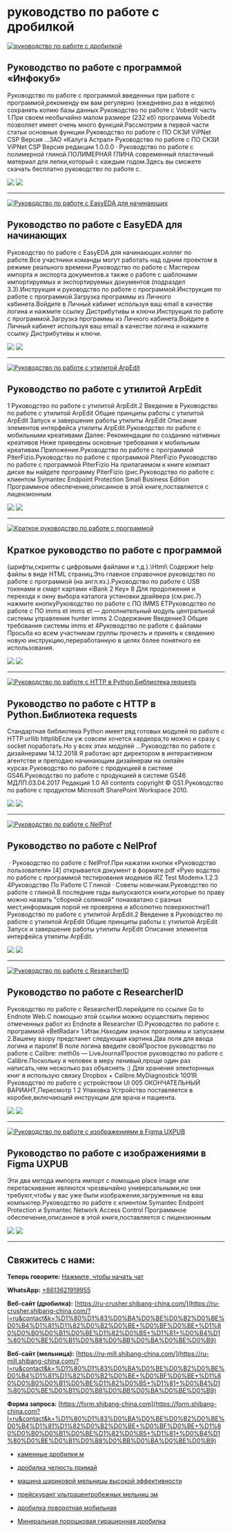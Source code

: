 # руководство по работе с дробилкой

<a href="https://swt.shibang-china.com/?l=ru&img&k=%D1%80%D1%83%D0%BA%D0%BE%D0%B2%D0%BE%D0%B4%D1%81%D1%82%D0%B2%D0%BE+%D0%BF%D0%BE+%D1%80%D0%B0%D0%B1%D0%BE%D1%82%D0%B5+%D1%81+%D0%B4%D1%80%D0%BE%D0%B1%D0%B8%D0%BB%D0%BA%D0%BE%D0%B9" target="_blank">![руководство по работе с дробилкой](http://static.shibang-china.com/all-800x300/978.jpg)</a>

## Руководство по работе с программой &#171;Инфокуб&#187;
Руководство по работе с программой.введенных при работе с программой,рекоменду ем вам регулярно (ежедневно,раз в неделю) сохранять копию базы данных.Руководство по работе с Vobedit часть 1.При своем необычайно малом размере (232 кб) программа Vobedit позволяет имеет очень много функций.Рассмотрим в первой части статьи основные функции.Руководство по работе с ПО СКЗИ ViPNet CSP Версия …ЗАО &#171;Калуга Астрал&#187; Руководство по работе с ПО СКЗИ ViPNet CSP Версия редакции 1.0.0.0&nbsp;&#0183;&#32;Руководство по работе с полимерной глиной.ПОЛИМЕРНАЯ ГЛИНА современный пластичный материал для лепки,который с каждым годом.Здесь вы сможете скачать бесплатно руководство по работе с.


<a href="https://whatsapp.shibangsoft.com/WhatsApp.php" target="_blank" title="WhatsApp">![](http://static.shibang-china.com/icon/whatsapp.png)</a> <a href="https://swt.shibang-china.com/?l=ru&icon&k=%D1%80%D1%83%D0%BA%D0%BE%D0%B2%D0%BE%D0%B4%D1%81%D1%82%D0%B2%D0%BE+%D0%BF%D0%BE+%D1%80%D0%B0%D0%B1%D0%BE%D1%82%D0%B5+%D1%81+%D0%B4%D1%80%D0%BE%D0%B1%D0%B8%D0%BB%D0%BA%D0%BE%D0%B9" target="_blank">![](http://static.shibang-china.com/icon/chat-ru.png)</a>

---

<a href="https://swt.shibang-china.com/?l=ru&img&k=%D1%80%D1%83%D0%BA%D0%BE%D0%B2%D0%BE%D0%B4%D1%81%D1%82%D0%B2%D0%BE+%D0%BF%D0%BE+%D1%80%D0%B0%D0%B1%D0%BE%D1%82%D0%B5+%D1%81+%D0%B4%D1%80%D0%BE%D0%B1%D0%B8%D0%BB%D0%BA%D0%BE%D0%B9" target="_blank">![Руководство по работе с EasyEDA для начинающих](http://static.shibang-china.com/all-800x300/1316.jpg)</a>

## Руководство по работе с EasyEDA для начинающих
Руководство по работе с EasyEDA для начинающих.коллег по работе.Все участники команды могут работать над одним проектом в режиме реального времени.Руководство по работе с Мастером импорта и экспорта документов.а также о работе с шаблонами импортируемых и экспортируемых документов (подраздел 3.3).Инструкция и руководство по работе с программой.Инструкция по работе с программой.Загрузка программы из Личного кабинета.Войдите в Личный кабинет используя ваш email в качестве логина и нажмите ссылку Диcтрибутивы и ключи.Инструкция по работе с программой.Загрузка программы из Личного кабинета.Войдите в Личный кабинет используя ваш email в качестве логина и нажмите ссылку Диcтрибутивы и ключи.


<a href="https://whatsapp.shibangsoft.com/WhatsApp.php" target="_blank" title="WhatsApp">![](http://static.shibang-china.com/icon/whatsapp.png)</a> <a href="https://swt.shibang-china.com/?l=ru&icon&k=%D1%80%D1%83%D0%BA%D0%BE%D0%B2%D0%BE%D0%B4%D1%81%D1%82%D0%B2%D0%BE+%D0%BF%D0%BE+%D1%80%D0%B0%D0%B1%D0%BE%D1%82%D0%B5+%D1%81+%D0%B4%D1%80%D0%BE%D0%B1%D0%B8%D0%BB%D0%BA%D0%BE%D0%B9" target="_blank">![](http://static.shibang-china.com/icon/chat-ru.png)</a>

---

<a href="https://swt.shibang-china.com/?l=ru&img&k=%D1%80%D1%83%D0%BA%D0%BE%D0%B2%D0%BE%D0%B4%D1%81%D1%82%D0%B2%D0%BE+%D0%BF%D0%BE+%D1%80%D0%B0%D0%B1%D0%BE%D1%82%D0%B5+%D1%81+%D0%B4%D1%80%D0%BE%D0%B1%D0%B8%D0%BB%D0%BA%D0%BE%D0%B9" target="_blank">![Руководство по работе с утилитой ArpEdit](http://static.shibang-china.com/all-800x300/192.jpg)</a>

## Руководство по работе с утилитой ArpEdit
1 Руководство по работе с утилитой ArpEdit.2 Введение в Руководство по работе с утилитой ArpEdit Общие принципы работы с утилитой ArpEdit Запуск и завершение работы утилиты ArpEdit Описание элементов интерфейса утилиты ArpEdit.Руководство по работе с мобильными креативами Далее: Рекомендации по созданию нативных креативов Ниже приведены основные требования к мобильным креативам.Приложение.Руководство по работе с программой PiterFizio.Руководство по работе с программой PiterFizio Руководство по работе с программой PiterFizio На прилагаемом к книге компакт диске вы найдете программу PiterFizio (рис.Руководство по работе с клиентом Symantec Endpoint Protection Small Business Edition Программное обеспечение,описанное в этой книге,поставляется с лицензионным


<a href="https://whatsapp.shibangsoft.com/WhatsApp.php" target="_blank" title="WhatsApp">![](http://static.shibang-china.com/icon/whatsapp.png)</a> <a href="https://swt.shibang-china.com/?l=ru&icon&k=%D1%80%D1%83%D0%BA%D0%BE%D0%B2%D0%BE%D0%B4%D1%81%D1%82%D0%B2%D0%BE+%D0%BF%D0%BE+%D1%80%D0%B0%D0%B1%D0%BE%D1%82%D0%B5+%D1%81+%D0%B4%D1%80%D0%BE%D0%B1%D0%B8%D0%BB%D0%BA%D0%BE%D0%B9" target="_blank">![](http://static.shibang-china.com/icon/chat-ru.png)</a>

---

<a href="https://swt.shibang-china.com/?l=ru&img&k=%D1%80%D1%83%D0%BA%D0%BE%D0%B2%D0%BE%D0%B4%D1%81%D1%82%D0%B2%D0%BE+%D0%BF%D0%BE+%D1%80%D0%B0%D0%B1%D0%BE%D1%82%D0%B5+%D1%81+%D0%B4%D1%80%D0%BE%D0%B1%D0%B8%D0%BB%D0%BA%D0%BE%D0%B9" target="_blank">![Краткое руководство по работе с программой](http://static.shibang-china.com/all-800x300/427.jpg)</a>

## Краткое руководство по работе с программой
(шрифты,скрипты с цифровыми файлами и т.д.).\Html\ Содержит help файлы в виде HTML страниц.Это главное справочное руководство по работе с программой (на англ.яз.).Руководство по работе с USB токенами и смарт картами &#171;iBank 2 Key&#187; 8 Для продолжения и перехода к окну выбора каталога установки драйвера (см.рис.7) нажмите кнопкуРуководство по работе с ПО IMMS ETРуководство по работе с ПО imms et imms et — дополнительный модуль центральной системы управления hunter imms 2.Содержание Введение3 Общие требования системы imms et 4Руководство по работе с файлами Просьба ко всем участникам группы прочесть и принять к сведению новую инструкцию,переработанную в целях более понятного ее использования.


<a href="https://whatsapp.shibangsoft.com/WhatsApp.php" target="_blank" title="WhatsApp">![](http://static.shibang-china.com/icon/whatsapp.png)</a> <a href="https://swt.shibang-china.com/?l=ru&icon&k=%D1%80%D1%83%D0%BA%D0%BE%D0%B2%D0%BE%D0%B4%D1%81%D1%82%D0%B2%D0%BE+%D0%BF%D0%BE+%D1%80%D0%B0%D0%B1%D0%BE%D1%82%D0%B5+%D1%81+%D0%B4%D1%80%D0%BE%D0%B1%D0%B8%D0%BB%D0%BA%D0%BE%D0%B9" target="_blank">![](http://static.shibang-china.com/icon/chat-ru.png)</a>

---

<a href="https://swt.shibang-china.com/?l=ru&img&k=%D1%80%D1%83%D0%BA%D0%BE%D0%B2%D0%BE%D0%B4%D1%81%D1%82%D0%B2%D0%BE+%D0%BF%D0%BE+%D1%80%D0%B0%D0%B1%D0%BE%D1%82%D0%B5+%D1%81+%D0%B4%D1%80%D0%BE%D0%B1%D0%B8%D0%BB%D0%BA%D0%BE%D0%B9" target="_blank">![Руководство по работе с HTTP в Python.Библиотека requests](http://static.shibang-china.com/all-800x300/437.jpg)</a>

## Руководство по работе с HTTP в Python.Библиотека requests
Стандартная библиотека Python имеет ряд готовых модулей по работе с HTTP.urllib httplibЕсли уж совсем хочется хардкора,то можно и сразу с socket поработать.Но у всех этих модулей …Руководство по работе с дизайнерами 14.12.2018 Я работаю арт директором в интерактивном агентстве и преподаю начинающим дизайнерам на онлайн курсах.Руководство по работе с продукцией в системе GS46.Руководство по работе с продукцией в системе GS46 МДЛП.03.04.2017 Редакция 1.0 All contents copyright &#169; GS1.Руководство по работе с продуктом Microsoft SharePoint Workspace 2010.


<a href="https://whatsapp.shibangsoft.com/WhatsApp.php" target="_blank" title="WhatsApp">![](http://static.shibang-china.com/icon/whatsapp.png)</a> <a href="https://swt.shibang-china.com/?l=ru&icon&k=%D1%80%D1%83%D0%BA%D0%BE%D0%B2%D0%BE%D0%B4%D1%81%D1%82%D0%B2%D0%BE+%D0%BF%D0%BE+%D1%80%D0%B0%D0%B1%D0%BE%D1%82%D0%B5+%D1%81+%D0%B4%D1%80%D0%BE%D0%B1%D0%B8%D0%BB%D0%BA%D0%BE%D0%B9" target="_blank">![](http://static.shibang-china.com/icon/chat-ru.png)</a>

---

<a href="https://swt.shibang-china.com/?l=ru&img&k=%D1%80%D1%83%D0%BA%D0%BE%D0%B2%D0%BE%D0%B4%D1%81%D1%82%D0%B2%D0%BE+%D0%BF%D0%BE+%D1%80%D0%B0%D0%B1%D0%BE%D1%82%D0%B5+%D1%81+%D0%B4%D1%80%D0%BE%D0%B1%D0%B8%D0%BB%D0%BA%D0%BE%D0%B9" target="_blank">![Руководство по работе с NelProf](http://static.shibang-china.com/all-800x300/652.jpg)</a>

## Руководство по работе с NelProf
&nbsp;&#0183;&#32;Руководство по работе с NelProf.При нажатии кнопки &#171;Руководство пользователя&#187; [4] открывается документ в формате.pdf &#171;Руко водство по работе с программой тестирования модемов iRZ Test Modem&#187;.1.2.3 4Руководство По Работе С Глиной&nbsp;&#0183;&#32;Советы новичкам.Руководство по работе с глиной.В последние годы выпускаются книги,которые по праву можно назвать &quot;сборной солянкой&quot; понахватано с разных мест,информация порой не проверена и абсолютно поверхностна!1 Руководство по работе с утилитой ArpEdit.2 Введение в Руководство по работе с утилитой ArpEdit Общие принципы работы с утилитой ArpEdit Запуск и завершение работы утилиты ArpEdit Описание элементов интерфейса утилиты ArpEdit.


<a href="https://whatsapp.shibangsoft.com/WhatsApp.php" target="_blank" title="WhatsApp">![](http://static.shibang-china.com/icon/whatsapp.png)</a> <a href="https://swt.shibang-china.com/?l=ru&icon&k=%D1%80%D1%83%D0%BA%D0%BE%D0%B2%D0%BE%D0%B4%D1%81%D1%82%D0%B2%D0%BE+%D0%BF%D0%BE+%D1%80%D0%B0%D0%B1%D0%BE%D1%82%D0%B5+%D1%81+%D0%B4%D1%80%D0%BE%D0%B1%D0%B8%D0%BB%D0%BA%D0%BE%D0%B9" target="_blank">![](http://static.shibang-china.com/icon/chat-ru.png)</a>

---

<a href="https://swt.shibang-china.com/?l=ru&img&k=%D1%80%D1%83%D0%BA%D0%BE%D0%B2%D0%BE%D0%B4%D1%81%D1%82%D0%B2%D0%BE+%D0%BF%D0%BE+%D1%80%D0%B0%D0%B1%D0%BE%D1%82%D0%B5+%D1%81+%D0%B4%D1%80%D0%BE%D0%B1%D0%B8%D0%BB%D0%BA%D0%BE%D0%B9" target="_blank">![Руководство по работе с ResearcherID](http://static.shibang-china.com/all-800x300/1287.jpg)</a>

## Руководство по работе с ResearcherID
Руководство по работе с ResearcherID.перейдите по ссылке Go to Endnote Web.С помощью этой ссылки можно осуществить перенос отмеченных работ из Endnote в Researcher ID.Руководство по работе с программой &#171;BetRadar&#187; 1.Итак.Находим значок программы и запускаем 2.Вашему взору предстанет следующая картина.Два поля для ввода логина и пароля! В поле логина введите свойПростое руководство по работе с Calibre: meth0s — LiveJournalПростое руководство по работе с Calibre.Поскольку я человек в меру ленивый,проще один раз написать,чем несколько раз объяснять :) Для хранения электорнных книг я использую связку Dropbox + Calibre.MyDiagnostick 1001R Руководство по работе с устройством UI 005 ОКОНЧАТЕЛЬНЫЙ ВАРИАНТ,Пересмотр 1 2 Упаковка Устройство поставляется в коробке,включающей инструкции для врача и пациента.


<a href="https://whatsapp.shibangsoft.com/WhatsApp.php" target="_blank" title="WhatsApp">![](http://static.shibang-china.com/icon/whatsapp.png)</a> <a href="https://swt.shibang-china.com/?l=ru&icon&k=%D1%80%D1%83%D0%BA%D0%BE%D0%B2%D0%BE%D0%B4%D1%81%D1%82%D0%B2%D0%BE+%D0%BF%D0%BE+%D1%80%D0%B0%D0%B1%D0%BE%D1%82%D0%B5+%D1%81+%D0%B4%D1%80%D0%BE%D0%B1%D0%B8%D0%BB%D0%BA%D0%BE%D0%B9" target="_blank">![](http://static.shibang-china.com/icon/chat-ru.png)</a>

---

<a href="https://swt.shibang-china.com/?l=ru&img&k=%D1%80%D1%83%D0%BA%D0%BE%D0%B2%D0%BE%D0%B4%D1%81%D1%82%D0%B2%D0%BE+%D0%BF%D0%BE+%D1%80%D0%B0%D0%B1%D0%BE%D1%82%D0%B5+%D1%81+%D0%B4%D1%80%D0%BE%D0%B1%D0%B8%D0%BB%D0%BA%D0%BE%D0%B9" target="_blank">![Руководство по работе с изображениями в Figma UXPUB](http://static.shibang-china.com/all-800x300/627.jpg)</a>

## Руководство по работе с изображениями в Figma UXPUB
Эти два метода импорта импорт с помощью place image или перетаскивание являются чрезвычайно универсальными,но они требуют,чтобы у вас уже были изображения,загруженные на ваш компьютер.Руководство по работе с клиентом Symantec Endpoint Protection и Symantec Network Access Control Программное обеспечение,описанное в этой книге,поставляется с лицензионным

<a href="https://whatsapp.shibangsoft.com/WhatsApp.php" target="_blank" title="WhatsApp">![](http://static.shibang-china.com/icon/whatsapp.png)</a> <a href="https://swt.shibang-china.com/?l=ru&icon&k=%D1%80%D1%83%D0%BA%D0%BE%D0%B2%D0%BE%D0%B4%D1%81%D1%82%D0%B2%D0%BE+%D0%BF%D0%BE+%D1%80%D0%B0%D0%B1%D0%BE%D1%82%D0%B5+%D1%81+%D0%B4%D1%80%D0%BE%D0%B1%D0%B8%D0%BB%D0%BA%D0%BE%D0%B9" target="_blank">![](http://static.shibang-china.com/icon/chat-ru.png)</a>

---
## Свяжитесь с нами:

**Теперь говорите:** [Нажмите, чтобы начать чат](https://swt.shibang-china.com?l=ru&contact&k=%D1%80%D1%83%D0%BA%D0%BE%D0%B2%D0%BE%D0%B4%D1%81%D1%82%D0%B2%D0%BE+%D0%BF%D0%BE+%D1%80%D0%B0%D0%B1%D0%BE%D1%82%D0%B5+%D1%81+%D0%B4%D1%80%D0%BE%D0%B1%D0%B8%D0%BB%D0%BA%D0%BE%D0%B9)

**WhatsApp:**  [+8613621919955](https://whatsapp.shibangsoft.com/WhatsApp.php)

**Веб-сайт (дробилка):** [https://ru-crusher.shibang-china.com/](https://ru-crusher.shibang-china.com/?l=ru&contact&k=%D1%80%D1%83%D0%BA%D0%BE%D0%B2%D0%BE%D0%B4%D1%81%D1%82%D0%B2%D0%BE+%D0%BF%D0%BE+%D1%80%D0%B0%D0%B1%D0%BE%D1%82%D0%B5+%D1%81+%D0%B4%D1%80%D0%BE%D0%B1%D0%B8%D0%BB%D0%BA%D0%BE%D0%B9)

**Веб-сайт (мельница):** [https://ru-mill.shibang-china.com/](https://ru-mill.shibang-china.com/?l=ru&contact&k=%D1%80%D1%83%D0%BA%D0%BE%D0%B2%D0%BE%D0%B4%D1%81%D1%82%D0%B2%D0%BE+%D0%BF%D0%BE+%D1%80%D0%B0%D0%B1%D0%BE%D1%82%D0%B5+%D1%81+%D0%B4%D1%80%D0%BE%D0%B1%D0%B8%D0%BB%D0%BA%D0%BE%D0%B9)

**Форма запроса:** [https://form.shibang-china.com](https://form.shibang-china.com?l=ru&contact&k=%D1%80%D1%83%D0%BA%D0%BE%D0%B2%D0%BE%D0%B4%D1%81%D1%82%D0%B2%D0%BE+%D0%BF%D0%BE+%D1%80%D0%B0%D0%B1%D0%BE%D1%82%D0%B5+%D1%81+%D0%B4%D1%80%D0%BE%D0%B1%D0%B8%D0%BB%D0%BA%D0%BE%D0%B9)

* [каменные дробилки м](../125/%D0%BA%D0%B0%D0%BC%D0%B5%D0%BD%D0%BD%D1%8B%D0%B5%20%D0%B4%D1%80%D0%BE%D0%B1%D0%B8%D0%BB%D0%BA%D0%B8%20%D0%BC.md)

* [дробилка челюсть примай](../121/%D0%B4%D1%80%D0%BE%D0%B1%D0%B8%D0%BB%D0%BA%D0%B0%20%D1%87%D0%B5%D0%BB%D1%8E%D1%81%D1%82%D1%8C%20%D0%BF%D1%80%D0%B8%D0%BC%D0%B0%D0%B9.md)

* [машина шариковой мельницы высокой эффективности](../121/%D0%BC%D0%B0%D1%88%D0%B8%D0%BD%D0%B0%20%D1%88%D0%B0%D1%80%D0%B8%D0%BA%D0%BE%D0%B2%D0%BE%D0%B9%20%D0%BC%D0%B5%D0%BB%D1%8C%D0%BD%D0%B8%D1%86%D1%8B%20%D0%B2%D1%8B%D1%81%D0%BE%D0%BA%D0%BE%D0%B9%20%D1%8D%D1%84%D1%84%D0%B5%D0%BA%D1%82%D0%B8%D0%B2%D0%BD%D0%BE%D1%81%D1%82%D0%B8.md)

* [прейскурант ультрацентробежных мельниц зм](../122/%D0%BF%D1%80%D0%B5%D0%B9%D1%81%D0%BA%D1%83%D1%80%D0%B0%D0%BD%D1%82%20%D1%83%D0%BB%D1%8C%D1%82%D1%80%D0%B0%D1%86%D0%B5%D0%BD%D1%82%D1%80%D0%BE%D0%B1%D0%B5%D0%B6%D0%BD%D1%8B%D1%85%20%D0%BC%D0%B5%D0%BB%D1%8C%D0%BD%D0%B8%D1%86%20%D0%B7%D0%BC.md)

* [дробилка поворотная мобильная](../123/%D0%B4%D1%80%D0%BE%D0%B1%D0%B8%D0%BB%D0%BA%D0%B0%20%D0%BF%D0%BE%D0%B2%D0%BE%D1%80%D0%BE%D1%82%D0%BD%D0%B0%D1%8F%20%D0%BC%D0%BE%D0%B1%D0%B8%D0%BB%D1%8C%D0%BD%D0%B0%D1%8F.md)

* [Минеральная порошковая гирационная дробилка](../123/%D0%9C%D0%B8%D0%BD%D0%B5%D1%80%D0%B0%D0%BB%D1%8C%D0%BD%D0%B0%D1%8F%20%D0%BF%D0%BE%D1%80%D0%BE%D1%88%D0%BA%D0%BE%D0%B2%D0%B0%D1%8F%20%D0%B3%D0%B8%D1%80%D0%B0%D1%86%D0%B8%D0%BE%D0%BD%D0%BD%D0%B0%D1%8F%20%D0%B4%D1%80%D0%BE%D0%B1%D0%B8%D0%BB%D0%BA%D0%B0.md)